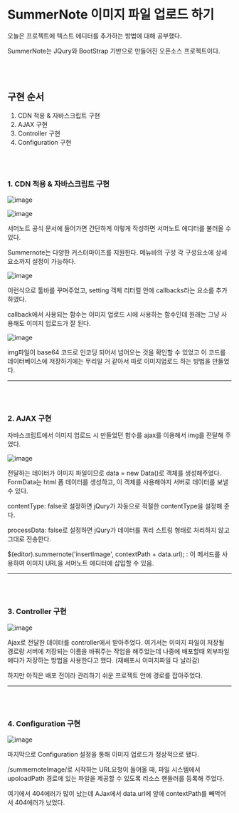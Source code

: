 # SummerNote 이미지 파일 업로드 하기

오늘은 프로젝트에 텍스트 에디터를 추가하는 방법에 대해 공부했다.

SummerNote는 JQury와 BootStrap 기반으로 만들어진 오픈소스 프로젝트이다.

<br><br>

## 구현 순서
1. CDN 적용 & 자바스크립트 구현
2. AJAX 구현
3. Controller 구현
4. Configuration 구현

<br><br>
### 1. CDN 적용 & 자바스크립트 구현

![image](https://github.com/user-attachments/assets/ebe1ae72-8ccc-452c-8928-b6bdc2f14e59)

![image](https://github.com/user-attachments/assets/bcedcc73-bc7c-40bf-b042-becff26123aa)

서머노트 공식 문서에 들어가면 간단하게 이렇게 작성하면 서머노트 에디터를 불러올 수 있다.

Summernote는 다양한 커스터마이즈를 지원한다.  메뉴바의 구성 각 구성요소에 상세 요소까지 설정이 가능하다. 

![image](https://github.com/user-attachments/assets/afa6b74d-23d9-4e06-88a4-6b8537e0bf50)

이런식으로 툴바를 꾸며주었고, setting 객체 리터럴 안에 callbacks라는 요소를 추가하였다.

callback에서 사용되는 함수는 이미지 업로드 시에 사용하는 함수인데 원래는 그냥 사용해도 이미지 업로드가 잘 된다.

![image](https://github.com/user-attachments/assets/535defbf-67bf-416e-8ce7-cb8144536ffa)

img파일이 base64 코드로 인코딩 되어서 넘어오는 것을 확인할 수 있었고 이 코드를 데이터베이스에 저장하기에는 무리일 거 같아서 따로 이미지업로드 하는 방법을 만들었다.

<hr>
<br><br>

### 2. AJAX 구현

자바스크립트에서 이미지 업로드 시 만들었던 함수를 ajax를 이용해서 img를 전달해 주었다.

![image](https://github.com/user-attachments/assets/54ec5e43-1998-40bb-8ee8-a91073739726)

전달하는 데이터가 이미지 파일이므로 data = new Data()로 객체를 생성해주었다. FormData는 html 폼 데이터를 생성하고, 이 객체를 사용해야지 서버로 데이터를 보낼수 있다.

contentType: false로 설정하면 jQury가 자동으로 적절한 contentType을 설정해 준다.

processData: false로 설정하면 jQury가 데이터를 쿼리 스트링 형태로 처리하지 않고 그대로 전송한다.

$(editor).summernote('insertImage', contextPath + data.url); : 이 메서드를 사용하여 이미지 URL을 서머노트 에디터에 삽입할 수 있음.

<hr>
<br><br>

### 3. Controller 구현

![image](https://github.com/user-attachments/assets/51d8ea38-031b-406d-a9e1-378ec327fda8)

Ajax로 전달한 데이터를 controller에서 받아주었다. 여기서는 이미지 파일이 저장될 경로랑 서버에 저장되는 이름을 바꿔주는 작업을 해주었는데 나중에 배포할때 외부파일에다가 저장하는 방법을 사용한다고 했다. (재배포시 이미지파일 다 날라감)

하지만 아직은 배포 전이라 관리하기 쉬운 프로젝트 안에 경로를 잡아주었다.

<hr>
<br><br>

### 4. Configuration 구현

![image](https://github.com/user-attachments/assets/95bdc889-e09f-4656-a222-acf2e78ee089)

마지막으로 Configuration 설정을 통해 이미지 업로드가 정상적으로 됐다.

/summernoteImage/로 시작하는 URL요청이 들어올 때, 파일 시스템에서 upoloadPath 경로에 있는 파일을 제공할 수 있도록 리소스 핸들러를 등록해 주었다. 

여기에서 404에러가 많이 났는데 AJax에서 data.url에 앞에 contextPath를 빼먹어서 404에러가 났었다.




